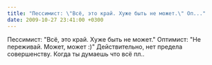 ```yaml
---
title: "Пессимист: \"Всё, это край. Хуже быть не может.\" Оп..."
date: 2009-10-27 23:41:00 +0300
---
```


Пессимист: "Всё, это край. Хуже быть не может." Оптимист: "Не переживай. Может, может :)" Действительно, нет предела совершенству. Когда ты думаешь что всё пл..

